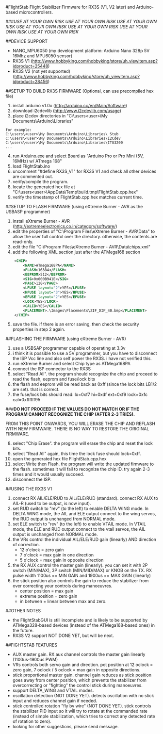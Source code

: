 #FlightStab
Flight Stabilizer Firmware for RX3S (V1, V2 later) and Arduino-based microcontrollers.

###*USE AT YOUR OWN RISK  USE AT YOUR OWN RISK  USE AT YOUR OWN RISK  USE AT YOUR OWN RISK  USE AT YOUR OWN RISK  USE AT YOUR OWN RISK  USE AT YOUR OWN RISK*

##DEVICE SUPPORT
* NANO_MPU6050 (my development platform: Arduino Nano 328p 5V 16Mhz and MPU6050 sensor)
* RX3S V1 (http://www.hobbyking.com/hobbyking/store/uh_viewitem.asp?idproduct=25448)
* RX3S V2 (not yet supported) (http://www.hobbyking.com/hobbyking/store/uh_viewitem.asp?idproduct=28456)
 
##SETUP TO BUILD RX3S FIRMWARE (Optional, can use precompiled hex file)
1. install arduino v1.0x (http://arduino.cc/en/Main/Software)
2. download i2cdevlib (http://www.i2cdevlib.com/usage)
3. place i2cdev directories in "C:\users\<user>\My Documents\Arduino\Libraries\"
```
for example:
C:\users\<user>\My Documents\Arduino\Libraries\_Stub
C:\users\<user>\My Documents\Arduino\Libraries\I2Cdev
C:\users\<user>\My Documents\Arduino\Libraries\ITG3200
...
```
4. run Arduino.exe and select Board as "Arduino Pro or Pro Mini (5V, 16MHz) w/ ATmega 168"
5. load FlightStab.ino
6. uncomment "#define RX3S_V1" for RX3S V1 and check all other devices are commented out.
7. verify/compile the program.
8. locate the generated hex file at "C:\users\<user>\AppData\Temp\build<numbers>.tmp\FlightStab.cpp.hex"
9. verify the timestamp of FlightStab.cpp.hex matches current time.
 
##SETUP TO FLASH FIRMWARE (using eXtreme Burner - AVR as the USBASP programmer)
1. install eXtreme Burner - AVR (http://extremeelectronics.co.in/category/software/)
2. edit the properties of "C:\Program Files\eXtreme Burner - AVR\Data" to allow the user full control over the directory. otherwise, the contents are read-only.
3. edit the file "C:\Program Files\eXtreme Burner - AVR\Data\chips.xml"
4. add the following XML section just after the ATMega168 section

```xml
	<CHIP>
		<NAME>ATmega168PA</NAME>
		<FLASH>16384</FLASH>
		<EEPROM>512</EEPROM>
		<SIG>0x000B941E</SIG>
		<PAGE>128</PAGE>
		<LFUSE layout="2">YES</LFUSE>
		<HFUSE layout="3">YES</HFUSE>
		<EFUSE layout="2">YES</EFUSE>
		<LOCK>YES</LOCK>
		<CALIB>YES</CALIB>
		<PLACEMENT>.\Images\Placements\ZIF_DIP_40.bmp</PLACEMENT>
	</CHIP>
```
5. save the file. if there is an error saving, then check the security properties in step 2 again.
		
##FLASHING THE FIRMWARE (using eXtreme Burner - AVR)
1. use a USBSAP programmer capable of operating at 3.3v 
2. i think it is possible to use a 5V programmer, but you have to disconnect the ISP Vcc line and also self power the RX3S. i have not verified this.
3. run eXtreme Burner and select Chip type as ATMega168PA
4. connect the ISP connector to the RX3S
5. select "Read All". the program should recognize the chip and proceed to read the flash, eeprom and fuse/lock bits
6. the flash and eeprom will be read back as 0xff (since the lock bits LB1/2 are set). that is correct.
7. the fuse/lock bits should read:
    lo=0xf7
    hi=0xdf
    ext=0xf9
    lock=0xfc
    cal=0xffffff95

###__DO NOT PROCEED IF THE VALUES DO NOT MATCH OR IF THE PROGRAM CANNOT RECOGNIZE THE CHIP (AFTER 2-3 TRIES).__

FROM THIS POINT ONWARDS, YOU WILL ERASE THE CHIP AND REFLASH WITH NEW FIRMWARE. THERE IS NO WAY TO RESTORE THE ORIGINAL FIRMWARE.

8. select "Chip Erase". the program will erase the chip and reset the lock bits.
9. select "Read All" again, this time the lock fuse should lock=0xff.
10. open the generated hex file FlightStab.cpp.hex
11. select Write then Flash. the program will write the updated firmware to the flash. sometimes it will fail to recognize the chip ID. try again 2-3 times and it would usually succeed.
12. disconnect the ISP.


##USING THE RX3S V1
1. connect RX AIL/ELE/RUD to AIL/ELE/RUD (standard). connect RX AUX to AIL-R (used to be output, is now input).
2. set RUD switch to "rev" (to the left) to enable DELTA WING mode. In DELTA WING mode, the AIL and ELE output connect to the wing servos, the RUD output is unchanged from NORMAL mode.
3. set ELE switch to "rev" (to the left) to enable VTAIL mode. In VTAIL mode, the ELE and RUD output connect to the vtail servos, the AIL output is unchanged from NORMAL mode.
4. the VRs control the individual AIL/ELE/RUD gain (linearly) AND direction of correction.
   * 12 o'clock = zero gain
   * 7 o'clock = max gain in one direction
   * 5 o'clock = max gain in opposite direction
5. the RX AUX control the master gain (linearly). you can set it with 2P switch (MIN/MAX), 3P switch (MIN/MID/MAX) or KNOB on the TX. RX pulse width 1100us == MIN GAIN and 1900us == MAX GAIN (linearly)
6. the stick position also controls the gain to reduce the stabilizer from over correcting your controls during manoeuvres.
   * center position = max gain
   * extreme position = zero gain
   * in between = linear between max and zero.

##OTHER NOTES
* the FlightStabGUI is still incomplete and is likely to be supported by ATMega328-based devices (instead of the ATMega168-based ones) in the future.
* RX3S V2 support NOT DONE YET, but will be next.

##FIGHTSTAB FEATURES
* AUX master gain. RX aux channel controls the master gain linearly (1100us-1900us PWM)
* VRs controls both servo gain and direction. pot position at 12 oclock = zero gain, 7 oclock / 5 oclock = max gain in opposite directions.
* stick proportional master gain. channel gain reduces as stick position goes away from center position, which prevents the stabilizer from overcorrecting or "fighting" the control stick during manoeuvres.
* support DELTA_WING and VTAIL modes.
* oscillation detection (NOT DONE YET). detects oscillation with no stick input and reduces channel gain if needed.
* stick controlled rotation "fly by wire" (NOT DONE YET). stick controls the stabilizer PID input so it will try to rotate at the commanded rate (instead of simple stabilization, which tries to correct any detected rate of rotation to zero). 
* looking for other suggestions, please send message.


